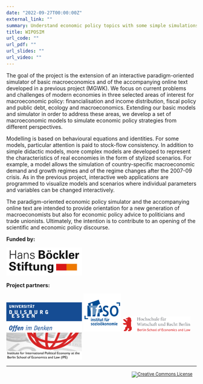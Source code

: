 ```yaml
---
date: "2022-09-27T00:00:00Z"
external_link: ""
summary: Understand economic policy topics with some simple simulations.
title: WIPOSIM
url_code: ""
url_pdf: ""
url_slides: ""
url_video: ""
---
```


The goal of the project is the extension of an interactive paradigm-oriented simulator of basic macroeconomics and of the accompanying online text developed in a previous project (MGWK). We focus on current problems and challenges of modern economies in three selected areas of interest for macroeconomic policy: financialisation and income distribution, fiscal policy and public debt, ecology and macroeconomics. Extending our basic models and simulator in order to address these areas, we develop a set of macroeconomic models to simulate economic policy strategies from different perspectives.

Modelling is based on behavioural equations and identities. For some models, particular attention is paid to stock-flow consistency. In addition to simple didactic models, more complex models are developed to represent the characteristics of real economies in the form of stylized scenarios. For example, a model allows the simulation of country-specific macroeconomic demand and growth regimes and of the regime changes after the 2007-09 crisis. As in the previous project, interactive web applications are programmed to visualize models and scenarios where individual parameters and variables can be changed interactively.

The paradigm-oriented economic policy simulator and the accompanying online text are intended to provide orientation for a new generation of macroeconomists but also for economic policy advice to politicians and trade unionists. Ultimately, the intention is to contribute to an opening of the scientific and economic policy discourse.

**Funded by:**

<div class="row">
  <img src="hbs.png" width="200">
</div>

**Project partners:**

<div class="row">
    <img src="ude.png" width="200">
    <img src="ifso.png" width="100">
    <img src="hwr.png" width="180" height="40">
    <img src="ipe.jpg" width="200">
</div>

<hr>

<head>
<style> p.indent{ padding-right: 1em } </style>
</head>
<p style="font-size:80%;text-align:right" class="indent">
<a rel="license" href="http://creativecommons.org/licenses/by-nc-nd/4.0/">
<img alt="Creative Commons License" style="border-width:0" src="https://i.creativecommons.org/l/by-nc-nd/4.0/88x31.png" />
</a>
</p>





